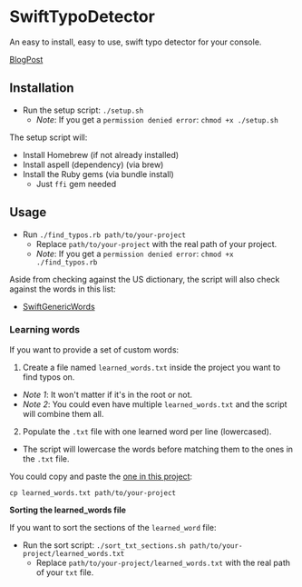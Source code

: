 # SwiftTypoDetector

An easy to install, easy to use, swift typo detector for your console.

[BlogPost](https://www.manu.show/2023-08-30-swift-typo-detector/)

## Installation

* Run the setup script: `./setup.sh`
  * _Note_: If you get a `permission denied error`: `chmod +x ./setup.sh`

The setup script will:
* Install Homebrew (if not already installed)
* Install aspell (dependency) (via brew)
* Install the Ruby gems (via bundle install)
  * Just `ffi` gem needed

## Usage

* Run `./find_typos.rb path/to/your-project`
  * Replace `path/to/your-project` with the real path of your project.
  * _Note_: If you get a `permission denied error`: `chmod +x ./find_typos.rb`

Aside from checking against the US dictionary, the script will also check against the words in this list:

- [SwiftGenericWords](./swift_generic_words.txt)

### Learning words

If you want to provide a set of custom words:

1. Create a file named `learned_words.txt` inside the project you want to find typos on.
  * _Note 1_: It won't matter if it's in the root or not.
  * _Note 2_: You could even have multiple `learned_words.txt` and the script will combine them all.
2. Populate the `.txt` file with one learned word per line (lowercased).
  * The script will lowercase the words before matching them to the ones in the `.txt` file.

You could copy and paste the [one in this project](./learned_words.txt):

`cp learned_words.txt path/to/your-project`

**Sorting the learned_words file**

If you want to sort the sections of the `learned_word` file:

* Run the sort script: `./sort_txt_sections.sh path/to/your-project/learned_words.txt`
  * Replace `path/to/your-project/learned_words.txt` with the real path of your `txt` file.

